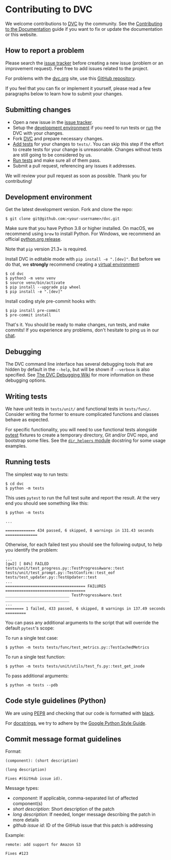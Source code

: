 # Contributing to DVC

We welcome contributions to [DVC](https://github.com/iterative/dvc) by the
community. See the
[Contributing to the Documentation](/doc/user-guide/contributing/docs) guide if
you want to fix or update the documentation or this website.

## How to report a problem

Please search the [issue tracker](https://github.com/iterative/dvc/issues)
before creating a new issue (problem or an improvement request). Feel free to
add issues related to the project.

For problems with the [dvc.org](https://dvc.org) site, use this
[GitHub repository](https://github.com/iterative/dvc.org/).

If you feel that you can fix or implement it yourself, please read a few
paragraphs below to learn how to submit your changes.

## Submitting changes

- Open a new issue in the
  [issue tracker](https://github.com/iterative/dvc/issues).
- Setup the [development environment](#development-environment) if you need to
  run tests or [run](#running-development-version) the DVC with your changes.
- Fork [DVC](https://github.com/iterative/dvc.git) and prepare necessary
  changes.
- [Add tests](#writing-tests) for your changes to `tests/`. You can skip this
  step if the effort to create tests for your change is unreasonable. Changes
  without tests are still going to be considered by us.
- [Run tests](#running-tests) and make sure all of them pass.
- Submit a pull request, referencing any issues it addresses.

We will review your pull request as soon as possible. Thank you for
contributing!

## Development environment

Get the latest development version. Fork and clone the repo:

```cli
$ git clone git@github.com:<your-username>/dvc.git
```

Make sure that you have Python 3.8 or higher installed. On macOS, we recommend
using `brew` to install Python. For Windows, we recommend an official
[python.org release](https://www.python.org/downloads/windows/).

<admon type="info">

Note that `pip` version 21.3+ is required.

</admon>

Install DVC in editable mode with `pip install -e ".[dev]"`. But before we do
that, we **strongly** recommend creating a
[virtual environment](https://python.readthedocs.io/en/stable/library/venv.html):

```cli
$ cd dvc
$ python3 -m venv venv
$ source venv/bin/activate
$ pip install --upgrade pip wheel
$ pip install -e ".[dev]"
```

Install coding style pre-commit hooks with:

```cli
$ pip install pre-commit
$ pre-commit install
```

That's it. You should be ready to make changes, run tests, and make commits! If
you experience any problems, don't hesitate to ping us in our [chat](/chat).

## Debugging

The DVC command line interface has several debugging tools that are hidden by
default in the `--help`, but will be shown if `--verbose` is also specified. See
[The DVC Debugging Wiki](https://github.com/iterative/dvc/wiki/Debugging,-Profiling-and-Benchmarking-DVC)
for more information on these debugging options.

## Writing tests

We have unit tests in `tests/unit/` and functional tests in `tests/func/`.
Consider writing the former to ensure complicated functions and classes behave
as expected.

For specific functionality, you will need to use functional tests alongside
[pytest](https://docs.pytest.org/en/latest/) fixtures to create a temporary
directory, Git and/or DVC repo, and bootstrap some files. See the
[`dir_helpers` module](https://github.com/iterative/dvc/blob/master/tests/dir_helpers.py)
docstring for some usage examples.

## Running tests

The simplest way to run tests:

```cli
$ cd dvc
$ python -m tests
```

This uses `pytest` to run the full test suite and report the result. At the very
end you should see something like this:

```cli
$ python -m tests

...

============= 434 passed, 6 skipped, 8 warnings in 131.43 seconds ==============
```

Otherwise, for each failed test you should see the following output, to help you
identify the problem:

```
...
[gw2] [ 84%] FAILED tests/unit/test_progress.py::TestProgressAware::test
tests/unit/test_prompt.py::TestConfirm::test_eof
tests/test_updater.py::TestUpdater::test
...
=================================== FAILURES ===================================
____________________________ TestProgressAware.test ____________________________
...
======== 1 failed, 433 passed, 6 skipped, 8 warnings in 137.49 seconds =========
```

You can pass any additional arguments to the script that will override the
default `pytest`'s scope:

To run a single test case:

```cli
$ python -m tests tests/func/test_metrics.py::TestCachedMetrics
```

To run a single test function:

```cli
$ python -m tests tests/unit/utils/test_fs.py::test_get_inode
```

To pass additional arguments:

```cli
$ python -m tests --pdb
```

## Code style guidelines (Python)

We are using [PEP8](https://www.python.org/dev/peps/pep-0008/?) and checking
that our code is formatted with [black](https://github.com/ambv/black).

For [docstrings](https://www.python.org/dev/peps/pep-0257/#what-is-a-docstring),
we try to adhere by the
[Google Python Style Guide](https://github.com/google/styleguide/blob/gh-pages/pyguide.md#38-comments-and-docstrings).

## Commit message format guidelines

Format:

```
(component): (short description)

(long description)

Fixes #(GitHub issue id).
```

Message types:

- _component_: If applicable, comma-separated list of affected component(s)
- _short description_: Short description of the patch
- _long description_: If needed, longer message describing the patch in more
  details
- _github issue id_: ID of the GitHub issue that this patch is addressing

Example:

```
remote: add support for Amazon S3

Fixes #123
```
